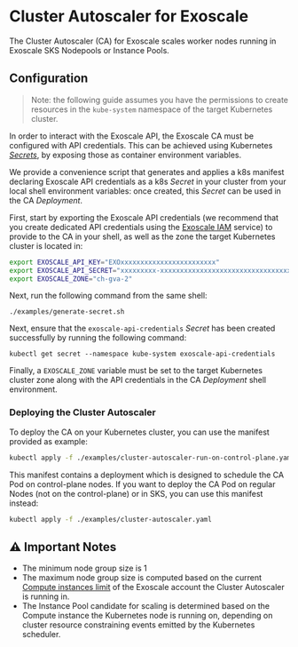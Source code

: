 # Cluster Autoscaler for Exoscale

The Cluster Autoscaler (CA) for Exoscale scales worker nodes running in
Exoscale SKS Nodepools or Instance Pools.


## Configuration

> Note: the following guide assumes you have the permissions to create
> resources in the `kube-system` namespace of the target Kubernetes cluster.

In order to interact with the Exoscale API, the Exoscale CA must be configured
with API credentials. This can be achieved using Kubernetes
[*Secrets*][k8s-secrets], by exposing those as container environment variables.

We provide a convenience script that generates and applies a k8s manifest
declaring Exoscale API credentials as a k8s *Secret* in your cluster from your
local shell environment variables: once created, this *Secret* can be used in
the CA *Deployment*.

First, start by exporting the Exoscale API credentials (we recommend that you
create dedicated API credentials using the [Exoscale IAM][exo-iam] service) to
provide to the CA in your shell, as well as the zone the target Kubernetes
cluster is located in:

```sh
export EXOSCALE_API_KEY="EXOxxxxxxxxxxxxxxxxxxxxxxxx"
export EXOSCALE_API_SECRET="xxxxxxxxx-xxxxxxxxxxxxxxxxxxxxxxxxxxxxxxxxx"
export EXOSCALE_ZONE="ch-gva-2"
```

Next, run the following command from the same shell:

```
./examples/generate-secret.sh
```

Next, ensure that the `exoscale-api-credentials` *Secret* has been created
successfully by running the following command:

```
kubectl get secret --namespace kube-system exoscale-api-credentials
```

Finally, a `EXOSCALE_ZONE` variable must be set to the target Kubernetes
cluster zone along with the API credentials in the CA *Deployment* shell
environment.

### Deploying the Cluster Autoscaler

To deploy the CA on your Kubernetes cluster, you can use the manifest provided as example:

```bash
kubectl apply -f ./examples/cluster-autoscaler-run-on-control-plane.yaml
```

This manifest contains a deployment which is designed to schedule the CA Pod on control-plane nodes.
If you want to deploy the CA Pod on regular Nodes (not on the control-plane) or in SKS, you can
use this manifest instead:

```bash
kubectl apply -f ./examples/cluster-autoscaler.yaml
```

## ⚠️  Important Notes

* The minimum node group size is 1
* The maximum node group size is computed based on the current [Compute
  instances limit][exo-limits] of the Exoscale account the Cluster Autoscaler
  is running in.
* The Instance Pool candidate for scaling is determined based on the Compute
  instance the Kubernetes node is running on, depending on cluster resource
  constraining events emitted by the Kubernetes scheduler.


[exo-iam]: https://community.exoscale.com/documentation/iam/quick-start/
[exo-limits]: https://portal.exoscale.com/account/limits
[k8s-secrets]: https://kubernetes.io/docs/concepts/configuration/secret/
